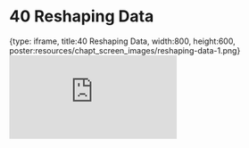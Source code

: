 # 40 Reshaping Data
 
{type: iframe, title:40 Reshaping Data, width:800, height:600, poster:resources/chapt_screen_images/reshaping-data-1.png}
![](https://datatrail-jhu.github.io/DataTrail/no_toc/reshaping-data-1.html)
 

 
